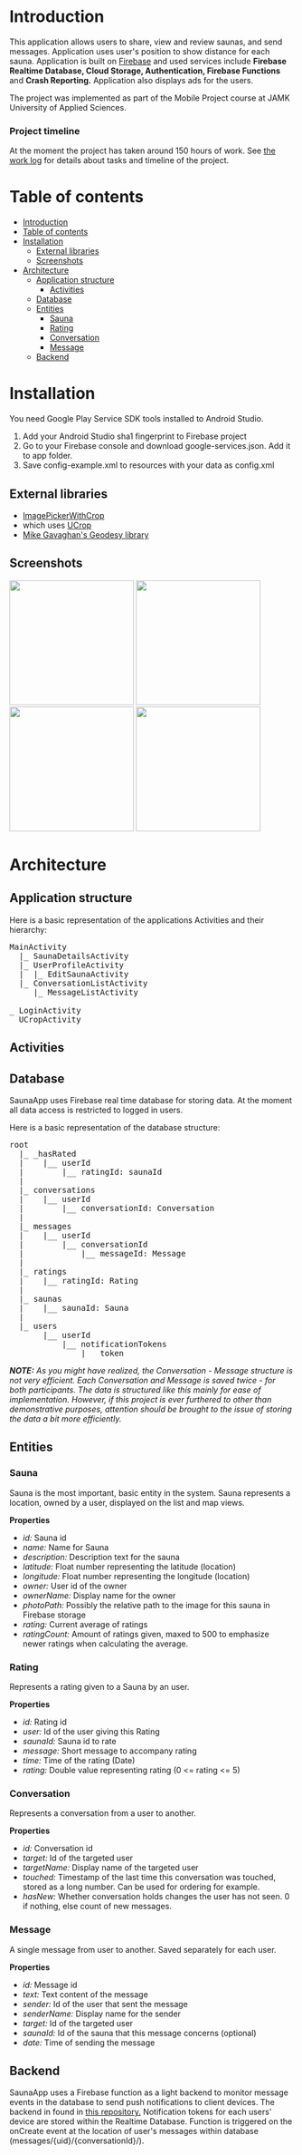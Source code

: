 # Introduction
This application allows users to share, view and review saunas, and send messages. Application uses user's position to show distance for each sauna. Application is built on [Firebase](https://firebase.google.com/) and used services include **Firebase Realtime Database, Cloud Storage, Authentication, Firebase Functions** and **Crash Reporting.** Application also displays ads for the users.

The project was implemented as part of the Mobile Project course at JAMK University of Applied Sciences.

### Project timeline
At the moment the project has taken around 150 hours of work. See [the work log](https://drive.google.com/open?id=1CPqRP2ELmDbUH723Z50xf39h4uKDOUJgJaM_ro6_PMA) for details about tasks and timeline of the project.

# Table of contents

- [Introduction](#introduction)
- [Table of contents](#table-of-contents)
- [Installation](#installation)
	- [External libraries](#external-libraries)
	- [Screenshots](#screenshots)
- [Architecture](#architecture)
    - [Application structure](#application-structure)
        - [Activities](#activities)
	- [Database](#database)
	- [Entities](#entities)
		- [Sauna](#sauna)
		- [Rating](#rating)
		- [Conversation](#conversation)
		- [Message](#message)
	- [Backend](#backend)

# Installation
You need Google Play Service SDK tools installed to Android Studio.

1. Add your Android Studio sha1 fingerprint to Firebase project
2. Go to your Firebase console and download google-services.json. Add it to app folder.
3. Save config-example.xml to resources with your data as config.xml

## External libraries
- [ImagePickerWithCrop](https://github.com/Tofira/ImagePickerWithCrop)
- which uses [UCrop](https://github.com/Yalantis/uCrop)
- [Mike Gavaghan's Geodesy library](http://www.gavaghan.org/blog/free-source-code/geodesy-library-vincentys-formula-java/)

## Screenshots

<img src="/screenshots/1.png?raw=true" width="220"/> <img src="/screenshots/4.png?raw=true" width="220"/>
<img src="/screenshots/2.png?raw=true" width="220"/> <img src="/screenshots/3.png?raw=true" width="220"/>

# Architecture

## Application structure

Here is a basic representation of the applications Activities and their hierarchy:

<pre>
MainActivity
  |_ SaunaDetailsActivity
  |_ UserProfileActivity
  |  |_ EditSaunaActivity
  |_ ConversationListActivity
     |_ MessageListActivity
     
_ LoginActivity
_ UCropActivity
</pre>

## Activities

## Database
SaunaApp uses Firebase real time database for storing data. At the moment all data access is restricted to logged in users.

Here is a basic representation of the database structure:
<pre>
root
  |_ _hasRated
  |    |__ userId
  |        |__ ratingId: saunaId
  |        
  |_ conversations
  |    |__ userId
  |        |__ conversationId: Conversation
  |        
  |_ messages
  |    |__ userId
  |        |__ conversationId
  |            |__ messageId: Message
  |            
  |_ ratings
  |    |__ ratingId: Rating
  |    
  |_ saunas
  |    |__ saunaId: Sauna
  |    
  |_ users
       |__ userId
           |__ notificationTokens
               |__ token
</pre>

_**NOTE:** As you might have realized, the Conversation - Message structure is not very efficient. Each Conversation and Message is saved twice - for both participants. The data is structured like this mainly for ease of implementation. However, if this project is ever furthered to other than demonstrative purposes, attention should be brought to the issue of storing the data a bit more efficiently._

## Entities

### Sauna
Sauna is the most important, basic entity in the system. Sauna represents a location, owned by a user, displayed on the list and map views.

**Properties**
- _id:_ Sauna id
- _name:_ Name for Sauna
- _description:_ Description text for the sauna
- _latitude:_ Float number representing the latitude (location)
- _longitude:_ Float number representing the longitude (location)
- _owner:_ User id of the owner
- _ownerName:_ Display name for the owner
- _photoPath:_ Possibly the relative path to the image for this sauna in Firebase storage
- _rating:_ Current average of ratings
- _ratingCount:_ Amount of ratings given, maxed to 500 to emphasize newer ratings when calculating the average.

### Rating
Represents a rating given to a Sauna by an user.

**Properties**
- _id:_ Rating id
- _user:_ Id of the user giving this Rating
- _saunaId:_ Sauna id to rate
- _message:_ Short message to accompany rating
- _time:_ Time of the rating (Date)
- _rating:_ Double value representing rating (0 <= rating <= 5)

### Conversation
Represents a conversation from a user to another.

**Properties**
- _id:_ Conversation id
- _target:_ Id of the targeted user
- _targetName:_ Display name of the targeted user
- _touched:_ Timestamp of the last time this conversation was touched, stored as a long number. Can be used for ordering for example.
- _hasNew:_ Whether conversation holds changes the user has not seen. 0 if nothing, else count of new messages.

### Message
A single message from user to another. Saved separately for each user.

**Properties**
- _id:_ Message id
- _text:_ Text content of the message
- _sender:_ Id of the user that sent the message
- _senderName:_ Display name for the sender
- _target:_ Id of the targeted user
- _saunaId:_ Id of the sauna that this message concerns (optional)
- _date:_ Time of sending the message

## Backend
SaunaApp uses a Firebase function as a light backend to monitor message events in the database to 
send push notifications to client devices. The backend in found in [this repository.](https://github.com/RoniPa/SaunaApp-backend)
Notification tokens for each users' device are stored within the Realtime Database. Function is triggered on the onCreate event at the location of user's messages within database (messages/{uid}/{conversationId}/).